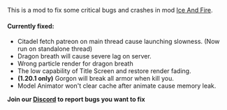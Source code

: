 This is a mod to fix some critical bugs and crashes in mod
[Ice And Fire](https://www.curseforge.com/minecraft/mc-mods/ice-and-fire-dragons).

#### Currently fixed:

- Citadel fetch patreon on main thread cause launching slowness. (Now run on standalone thread)
- Dragon breath will cause severe lag on server.
- Wrong particle render for dragon breath
- The low capability of Title Screen and restore render fading.
- **(1.20.1 only)** Gorgon will break all armor when kill you.
- Model Animator won't clear cache after animate cause memory leak.

**Join our [Discord](https://discord.gg/NDzz2upqAk) to report bugs you want to fix**
